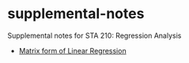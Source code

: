 # supplemental-notes

Supplemental notes for STA 210: Regression Analysis

- [Matrix form of Linear Regression]("regression-basics-matrix.pdf")
